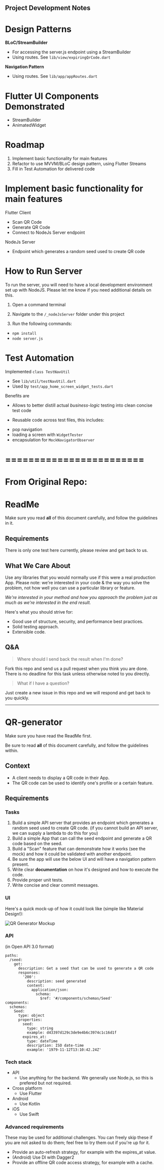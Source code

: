 ## Project Development Notes 

# Design Patterns

**BLoC/StreamBuilder** 
- For accessing the server.js endpoint using a StreamBuilder 
- Using routes.  See `lib/view/expiringQrCode.dart`

**Navigation Pattern**
- Using routes.  See `lib/app/appRoutes.dart`

# Flutter UI Components Demonstrated
- StreamBuilder 
- AnimatedWidget 

# Roadmap
1. Implement basic functionality for main features
2. Refactor to use MVVM/BLoC design pattern, using Flutter Streams
3. Fill in Test Automation for delivered code
     
# Implement basic functionality for main features

Flutter Client
- Scan QR Code
- Generate QR Code
- Connect to NodeJs Server endpoint 

NodeJs Server
-  Endpoint which generates a random seed used to create QR code

# How to Run Server

To run the server, you will need to have a local development environment set up with NodeJS.  Please let me know if you need additional details on this.

1. Open a command terminal

2. Navigate to the `/_nodeJsServer` folder under this project

3. Run the following commands:
 - `npm install`
 - `node server.js`


# Test Automation

Implemented `class TestNavUtil`
- See `lib/util/testNavUtil.dart`
- Used by `test/app_home_screen_widget_tests.dart`

Benefits are
 - Allows to better distill actual *business-logic* testing into clean concise test code
  
 - Reusable code across test files, this includes:
 * pop navigation
 * loading a screen with `WidgetTester`
 * encapsulation for `MockNavigatorObserver` 




# ========================
# From Original Repo: 

# ReadMe 

Make sure you read **all** of this document carefully, and follow the guidelines in it.

## Requirements

There is only one test here currently, please review and get back to us.

## What We Care About

Use any libraries that you would normally use if this were a real production App. Please note: we're interested in your code & the way you solve the problem, not how well you can use a particular library or feature.

*We're interested in your method and how you approach the problem just as much as we're interested in the end result.*

Here's what you should strive for:

- Good use of structure, security, and performance best practices.
- Solid testing approach.
- Extensible code.


## Q&A
> Where should I send back the result when I'm done?

Fork this repo and send us a pull request when you think you are done. There is no deadline for this task unless otherwise noted to you directly.

> What if I have a question?

Just create a new issue in this repo and we will respond and get back to you quickly.

***

# QR-generator

Make sure you have read the ReadMe first.

Be sure to read **all** of this document carefully, and follow the guidelines within.

## Context

- A client needs to display a QR code in their App.
- The QR code can be used to identify one's profile or a certain feature.


## Requirements

### Tasks
1. Build a simple API server that provides an endpoint which generates a random seed used to create QR code. (if you cannot build an API server, we can supply a lambda to do this for you)
2. Build a simple App that can call the seed endpoint and generate a QR code based on the seed.
3. Build a "Scan" feature that can demonstrate how it works (see the mock) and how it could be validated with another endpoint.
4. Be sure the app will use the below UI and will have a navigation pattern present.
5. Write clear **documentation** on how it's designed and how to execute the code.
6. Provide proper unit tests.
7. Write concise and clear commit messages.

### UI

Here's a quick mock-up of how it could look like (simple like Material Design!):

![QR Generator Mockup](./QR-generator_mockUp.png)

### API

(in Open API 3.0 format)

    paths:
      /seed:
        get:
          description: Get a seed that can be used to generate a QR code
          responses:
            '200':
              description: seed generated
              content:
                application/json:
                  schema:
                    $ref: '#/components/schemas/Seed'
    components:
      schemas:
        Seed:
          type: object
          properties:
            seed:
              type: string
              example: d43397d129c3de9e4b6c3974c1c16d1f
            expires_at:
              type: dateTime
              description: ISO date-time
              example: '1979-11-12T13:10:42.24Z'


### Tech stack

- API
    - Use anything for the backend. We generally use Node.js, so this is prefered but not required.
- Cross platform
    - Use Flutter
- Android
    - Use Kotlin
- iOS
    - Use Swift


### Advanced requirements
These may be used for additional challenges. You can freely skip these if you are not asked to do them; feel free to try them out if you're up for it.

- Provide an auto-refresh strategy, for example with the expires_at value.
- (Android) Use DI with Dagger2
- Provide an offline QR code access strategy, for example with a cache.
